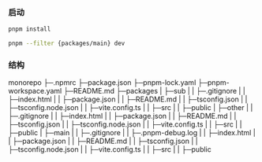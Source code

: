 ### 启动

```bash
pnpm install

pnpm --filter {packages/main} dev
```





### 结构

monorepo
├─.npmrc
├─package.json
├─pnpm-lock.yaml
├─pnpm-workspace.yaml
├─README.md
├─packages
|    ├─sub
|    |  ├─.gitignore
|    |  ├─index.html
|    |  ├─package.json
|    |  ├─README.md
|    |  ├─tsconfig.json
|    |  ├─tsconfig.node.json
|    |  ├─vite.config.ts
|    |  ├─src
|    |  ├─public
|    ├─other
|    |   ├─.gitignore
|    |   ├─index.html
|    |   ├─package.json
|    |   ├─README.md
|    |   ├─tsconfig.json
|    |   ├─tsconfig.node.json
|    |   ├─vite.config.ts
|    |   ├─src
|    |   ├─public
|    ├─main
|    |  ├─.gitignore
|    |  ├─.pnpm-debug.log
|    |  ├─index.html
|    |  ├─package.json
|    |  ├─README.md
|    |  ├─tsconfig.json
|    |  ├─tsconfig.node.json
|    |  ├─vite.config.ts
|    |  ├─src
|    |  ├─public